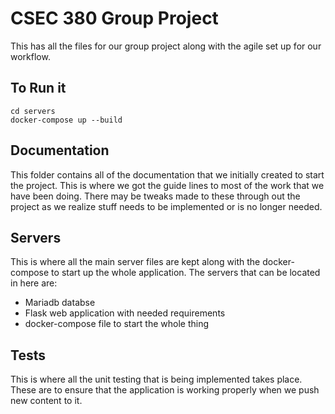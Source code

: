 # CSEC 380 Group Project
This has all the files for our group project along with 
the agile set up for our workflow.

## To Run it
``` 
cd servers
docker-compose up --build
```

## Documentation
This folder contains all of the documentation that we initially created to start the project. This is where we got the guide lines to most of the work that we have been doing. There may be tweaks made to these through out the project as we realize stuff needs to be implemented or is no longer needed.

## Servers
This is where all the main server files are kept along with the docker-compose to start up the whole application. The servers that can be located in here are:
* Mariadb databse
* Flask web application with needed requirements
* docker-compose file to start the whole thing

## Tests
This is where all the unit testing that is being implemented takes place. These are to ensure that the application is working properly when we push new content to it. 
